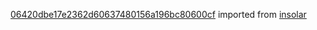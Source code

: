 [06420dbe17e2362d60637480156a196bc80600cf](https://github.com/insolar/insolar/commit/06420dbe17e2362d60637480156a196bc80600cf) imported from [insolar](https://github.com/insolar/insolar)
